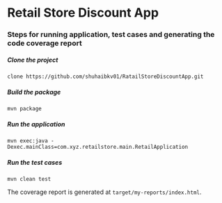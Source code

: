 Retail Store Discount App
=================================================

### Steps for running application, test cases and generating the code coverage report

##### Clone the project
    clone https://github.com/shuhaibkv01/RatailStoreDiscountApp.git
  
    
##### Build the package
    mvn package
##### Run the application
    mvn exec:java -Dexec.mainClass=com.xyz.retailstore.main.RetailApplication
##### Run the test cases
    mvn clean test
    
    

The coverage report is generated at `target/my-reports/index.html`.

